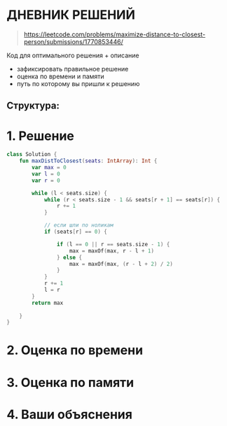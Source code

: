 # ДНЕВНИК РЕШЕНИЙ

> https://leetcode.com/problems/maximize-distance-to-closest-person/submissions/1770853446/

Код для оптимального решения + описание 

- зафиксировать правильное решение
- оценка по времени и памяти
- путь по которому вы пришли к решению


## Структура:

# 1. Решение

```kotlin
class Solution {
    fun maxDistToClosest(seats: IntArray): Int {
        var max = 0
        var l = 0
        var r = 0

        while (l < seats.size) {
            while (r < seats.size - 1 && seats[r + 1] == seats[r]) {
                r += 1
            }

            // если шли по ноликам
            if (seats[r] == 0) {

                if (l == 0 || r == seats.size - 1) {
                    max = maxOf(max, r - l + 1)
                } else {
                    max = maxOf(max, (r - l + 2) / 2)
                }
            }
            r += 1
            l = r
        }
        return max
        
    }
}
```


# 2. Оценка по времени


# 3. Оценка по памяти


# 4. Ваши объяснения


